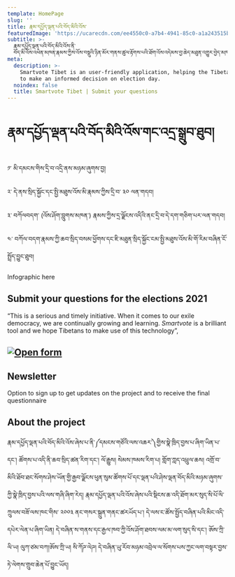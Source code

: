 ```yaml
---
template: HomePage
slug: ''
title: རྣམ་དཔྱོད་ལྡན་པའི་བོད་མིའི་འོས་
featuredImage: 'https://ucarecdn.com/ee4550c0-a7b4-4941-85c0-a1a243515baf/'
subtitle: >-
  རྣམ་དཔྱོད་ལྡན་པའི་བོད་མིའི་འོས་ནི་
  བོད་མི་འོས་འཕེན་མཁན་རྣམས་ཀྱིས་འོས་བསྡུའི་ཉིན་མོར་གནས་ཚུལ་རྟོགས་པའི་ཐོག་འོས་འདེམས་བྱ་ཆེད་མཐུན་འགྱུར་བྱེད་མཁན་གྱི་སྤྱོད་བསླ་བའི་འཕྲུལ་ཆས་ཞིག་ཡིན།
meta:
  description: >-
    Smartvote Tibet is an user-friendly application, helping the Tibetan voters
    to make an informed decision on election day.
  noindex: false
  title: Smartvote Tibet | Submit your questions
---
```

# རྣམ་དཔྱོད་ལྡན་པའི་བོད་མིའི་འོས་གང་འདྲ་སྒྲུབ་ཐུབ།

༡་ མི་དམངས་གིས་དྲི་བ་འདྲི་ནས་མཉམ་ཞུགས་བྱ།

༢་ དེ་ནས་སྲིད་སྐྱོང་དང་སྤྱི་མཐུས་འོས་མི་རྣམས་ཀྱིས་དྲི་བ་ ༣༠ ལན་གདབ།

༣་ བཀོལབདག་ (འོས་ཤོག་བླུགས་མཁན་) རྣམས་ཀྱིས་དྲ་ལྗོངས་འདིའི་ནང་དྲི་བ་དེ་དག་གཅིག་པར་ལན་གདབ།

༤་ བཀོལ་བདག་རྣམས་ཀྱི་ཆབ་སྲིད་བསམ་ཕྱོགས་དང་ཇི་མཐུན་སྲིད་སྐྱོང་ངམ་སྤྱི་མཐུས་འོས་མི་གོ་རིམ་བཞིན་ངོ་སྤྲོད་བྱུང་ཐུབ།

Infographic here

## Submit your questions for the elections 2021

“This is a serious and timely initiative. When it comes to our exile democracy, we are continually growing and learning. _Smartvote_ is a brilliant tool and we hope Tibetans to make use of this technology”, 

## [![Open form](<>)](https://docs.google.com/forms/d/1cO41xpWCg7u9R9VMn2P2FBLHjmeiJFPTnKrfBo157l0/edit)

## Newsletter

Option to sign up to get updates on the project and to receive the final questionnaire

## About the project

རྣམ་དཔྱོད་ལྡན་པའི་བོད་མིའི་འོས་ཞེས་པ་ནི་༼དམངས་གཙོའི་ལས་འཆར་༽གྱིས་སྣེ་ཁྲིད་བྱས་པ་ཞིག་ཡིན་པ་དང་། ཚོགས་པ་འདི་ནི་ཆབ་སྲིད་ཚན་རིག་དང་། ལོ་རྒྱུས། སེམས་ཁམས་རིག་པ། གློག་ཀླད་འཕྲུལ་ཆས། འགྲོ་བ་མིའི་ཐོབ་ཐང་སོགས་ཤེས་ཡོན་གྱི་རྒྱབ་ལྗོངས་ཕུན་སུམ་ཚོགས་པོ་དང་ལྡན་པའི་ཤེས་ལྡན་བོད་མིའི་མཉམ་ཞུགས་ཀྱི་སྣེ་ཁྲིད་བྱས་པའི་ལས་གཞི་ཞིག་རེད། རྣམ་དཔྱོད་ལྡན་པའི་འོས་ཞེས་པའི་སྡིངས་ཆ་འདི་ཐོག་མར་སུད་སི་པོ་ལི་ཀྲུལས་བཟོ་ལས་ཁང་གིས་ ༢༠༠༣ ནང་གསར་སྐྲུན་གནང་ཚརཡོད་པ་། དེ་ལས་ང་ཚོས་སྤྱོད་བཞིན་པའི་མིང་འདི་དཔེར་ལེན་པ་ཞིག་ཡིན། དེ་བཞིན་ས་གནས་དང་རྒྱལ་ཁབ་ཀྱི་འོས་ཤོག་ཐབས་ལམ་མ་ལག་སུད་སི་དང་། ཨོས་ཀྲི་ལི་ཡ། ལུཀ་ཙམ་བཀ།ཨོས་ཀྲི་ཡ། སི་ཀོཌ་ལེཌ། དེ་བཞིན་ཡུ་རོབ་མཉམ་འབྲེལ་ལ་སོགས་པས་ཀྱང་ལག་བསྟར་བྱས་ཏེ་ལེགས་གྲུབ་ཆེན་པོ་བྱུང་ཡོད།
